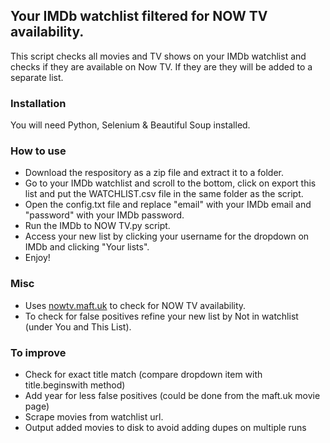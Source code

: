 ## Your IMDb watchlist filtered for NOW TV availability.
This script checks all movies and TV shows on your IMDb watchlist and checks if they are available on Now TV.
If they are they will be added to a separate list.

### Installation
You will need Python, Selenium & Beautiful Soup installed.

### How to use
* Download the respository as a zip file and extract it to a folder.
* Go to your IMDb watchlist and scroll to the bottom, click on export this list and put the WATCHLIST.csv file in the same folder as the script.
* Open the config.txt file and replace "email" with your IMDb email and "password" with your IMDb password.
* Run the IMDb to NOW TV.py script.
* Access your new list by clicking your username for the dropdown on IMDb and clicking "Your lists".
* Enjoy!

### Misc
* Uses [nowtv.maft.uk](nowtv.maft.uk) to check for NOW TV availability.
* To check for false positives refine your new list by Not in watchlist (under You and This List).

### To improve
* Check for exact title match (compare dropdown item with title.beginswith method)
* Add year for less false positives (could be done from the maft.uk movie page)
* Scrape movies from watchlist url.
* Output added movies to disk to avoid adding dupes on multiple runs
